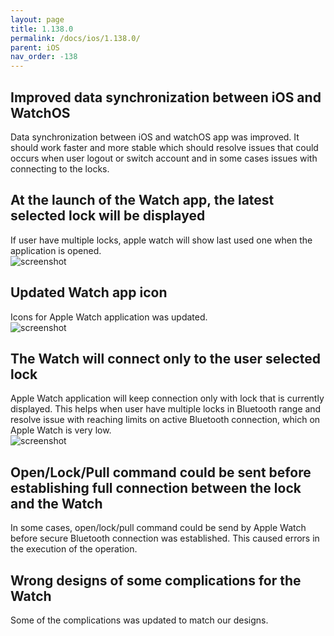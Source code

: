 ```yaml
---
layout: page
title: 1.138.0
permalink: /docs/ios/1.138.0/
parent: iOS
nav_order: -138
---
```


## Improved data synchronization between iOS and WatchOS
Data synchronization between iOS and watchOS app was improved. It should work faster and more stable which should resolve issues that could occurs when user logout or switch account and in some cases issues with connecting to the locks.

## At the launch of the Watch app, the latest selected lock will be displayed
If user have multiple locks, apple watch will show last used one when the application is opened.\
![screenshot](/tedee-release-notes/docs/ios/assets/1.138.0-watch-selected-lock.gif)

## Updated Watch app icon
Icons for Apple Watch application was updated.\
![screenshot](/tedee-release-notes/docs/ios/assets/1.138.0-watch-app-icon.png)

## The Watch will connect only to the user selected lock
Apple Watch application will keep connection only with lock that is currently displayed. This helps when user have multiple locks in Bluetooth range and resolve issue with reaching limits on active Bluetooth connection, which on Apple Watch is very low.\
![screenshot](/tedee-release-notes/docs/ios/assets/1.138.0-watch-connect-to-selected-lock.gif)

## Open/Lock/Pull command could be sent before establishing full connection between the lock and the Watch
In some cases, open/lock/pull command could be send by Apple Watch before secure Bluetooth connection was established. This caused errors in the execution of the operation.

## Wrong designs of some complications for the Watch
Some of the complications was updated to match our designs.